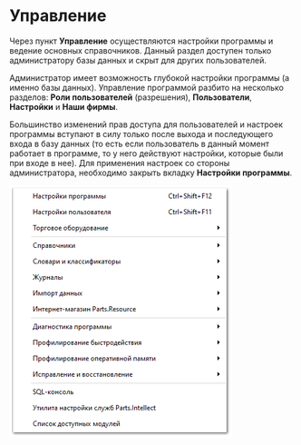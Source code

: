 # Управление

Через пункт **Управление** осуществляются настройки программы и ведение основных справочников. Данный раздел доступен только администратору базы данных и скрыт для других пользователей.

Администратор имеет возможность глубокой настройки программы (а именно базы данных). Управление программой разбито на несколько разделов: **Роли пользователей** (разрешения), **Пользователи**, **Настройки** и **Наши фирмы**.

Большинство изменений прав доступа для пользователей и настроек программы вступают в силу только после выхода и последующего входа в базу данных (то есть если пользователь в данный момент работает в программе, то у него действуют настройки, которые были при входе в нее). Для применения настроек со стороны администратора, необходимо закрыть вкладку **Настройки программы**.

![](../../assets/specification/drex_upravlenie_screen.png)